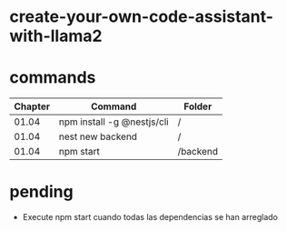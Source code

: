 # create-your-own-code-assistant-with-llama2


# commands


| Chapter  | Command                     | Folder     |
|----------|-----------------------------|------------|
| 01.04    | npm install -g @nestjs/cli  | /          |
| 01.04    | nest new backend            | /          |
| 01.04    | npm start                   | /backend   |


# pending

- Execute npm start cuando todas las dependencias se han arreglado